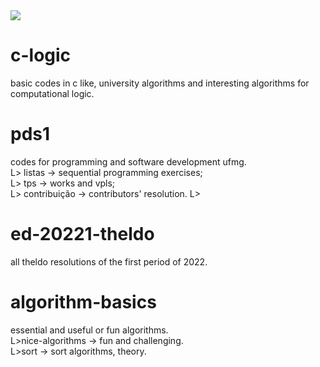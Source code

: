 <div>
<img src='https://c.tenor.com/NYrgLNGuy7YAAAAM/the-c-programming-language-uncle-dane.gif'>
</div>
<h1>c-logic</h1>
basic codes in c like, university algorithms and interesting algorithms for computational logic.
<h1>pds1</h1>
codes for programming and software development ufmg.<br>
L> listas -> sequential programming exercises;<br>
L> tps -> works and vpls;<br>
L> contribuição -> contributors' resolution.
L>
<h1>ed-20221-theldo</h1>
all theldo resolutions of the first period of 2022.
<h1>algorithm-basics</h1>
essential and useful or fun algorithms.<br>
L>nice-algorithms -> fun and challenging.<br>
L>sort -> sort algorithms, theory.

